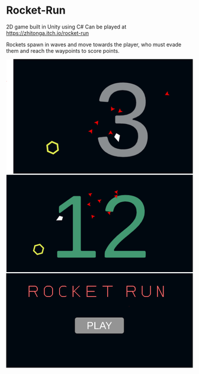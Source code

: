 # Rocket-Run

2D game built in Unity using C#
Can be played at https://zhitonga.itch.io/rocket-run

Rockets spawn in waves and move towards the player, who must evade them and reach the waypoints to score points.

![alt text](Images/gameplay.png "Gameplay")
![alt text](Images/highscore.png "High Score")
![alt text](Images/mainmenu.png "Main Menu")


